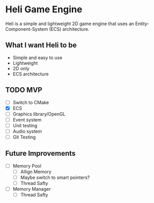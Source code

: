# Heli Game Engine

Heli is a simple and lightweight 2D game engine that uses an Entity-Component-System (ECS) architecture.

## What I want Heli to be
- Simple and easy to use
- Lightweight
- 2D only
- ECS architecture

## TODO MVP
- [ ] Switch to CMake
- [X] ECS
- [ ] Graphics library/OpenGL
- [ ] Event system
- [ ] Unit testing
- [ ] Audio system
- [ ] Git Testing

## Future Improvements
- [ ] Memory Pool
  - [ ] Allign Memory
  - [ ] Maybe switch to smart pointers?
  - [ ] Thread Safty
- [ ] Memory Manager
  - [ ] Thread Safty
